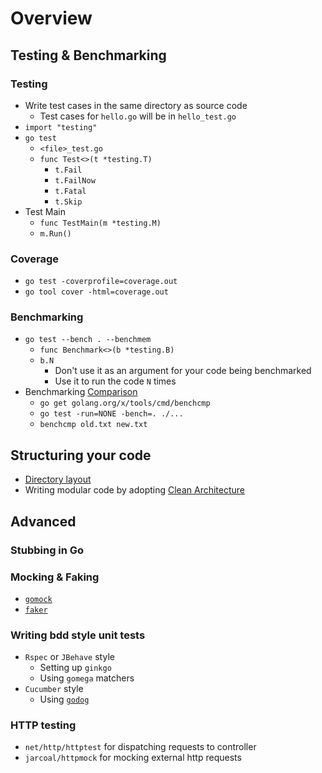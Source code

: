 # Overview

## Testing & Benchmarking

### Testing

- Write test cases in the same directory as source code
  - Test cases for `hello.go` will be in `hello_test.go`
- `import "testing"`
- `go test`
  - `<file>_test.go`
  - `func Test<>(t *testing.T)`
    - `t.Fail`
    - `t.FailNow`
    - `t.Fatal`
    - `t.Skip`
- Test Main
  - `func TestMain(m *testing.M)`
  - `m.Run()`

### Coverage

- `go test -coverprofile=coverage.out`
- `go tool cover -html=coverage.out`

### Benchmarking

- `go test --bench . --benchmem`
  - `func Benchmark<>(b *testing.B)`
  - `b.N`
    - Don't use it as an argument for your code being benchmarked
    - Use it to run the code `N` times
- Benchmarking [Comparison](https://godoc.org/golang.org/x/tools/cmd/benchcmp)
  - `go get golang.org/x/tools/cmd/benchcmp`
  - `go test -run=NONE -bench=. ./...`
  - `benchcmp old.txt new.txt`

## Structuring your code

- [Directory layout](https://github.com/golang-standards/project-layout)
- Writing modular code by adopting [Clean Architecture](https://blog.cleancoder.com/uncle-bob/2012/08/13/the-clean-architecture.html)

## Advanced

### Stubbing in Go

### Mocking & Faking

- [`gomock`](https://github.com/golang/mock)
- [`faker`](https://github.com/bxcodec/faker)

### Writing bdd style unit tests

- `Rspec` or `JBehave` style
  - Setting up `ginkgo`
  - Using `gomega` matchers
- `Cucumber` style
  - Using [`godog`](https://github.com/cucumber/godog)

### HTTP testing

- `net/http/httptest` for dispatching requests to controller
- `jarcoal/httpmock` for mocking external http requests
